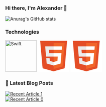 ### Hi there, I'm Alexander 👋
![Anurag's GitHub stats](https://github-readme-stats.vercel.app/api?username=tambanco&show_icons=true)<br>
### Technologies
<div>
  <img src="[https://raw.githubusercontent.com/devicons/devicon/master/icons/swift/swift-original-wordmark.svg](https://raw.githubusercontent.com/devicons/devicon/master/icons/swift/swift-original.svg)" title="Swift" **alt="Swift" width="100" height="100"/>
   <img src="https://raw.githubusercontent.com/devicons/devicon/master/icons/html5/html5-original.svg" title="HTML5" **alt="HTML5" width="100" height="100"/>
  <img src="https://raw.githubusercontent.com/devicons/devicon/master/icons/html5/html5-original.svg" title="Git" **alt="Git" width="100" height="100"/>
</div>

### 📖 Latest Blog Posts
  
  <a target="_blank" href="https://github-readme-medium-recent-article.vercel.app/medium/@tambanco80/1">
  <img src="https://github-readme-medium-recent-article.vercel.app/medium/@tambanco80/1" alt="Recent Article 1"> <br>
  
  <a target="_blank" href="https://github-readme-medium-recent-article.vercel.app/medium/@tambanco80/0">
  <img src="https://github-readme-medium-recent-article.vercel.app/medium/@tambanco80/0" alt="Recent Article 0"> 
